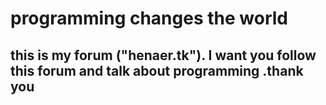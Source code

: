 # programming changes the world 

## this is my forum ("henaer.tk"). I want you follow this forum and talk about programming .thank you